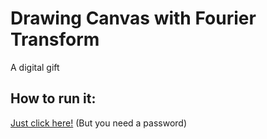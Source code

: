# Drawing Canvas with Fourier Transform
A digital gift

## How to run it:
[Just click here!](https://gaggioaxel.github.io/DFT_gift/)
(But you need a password)
